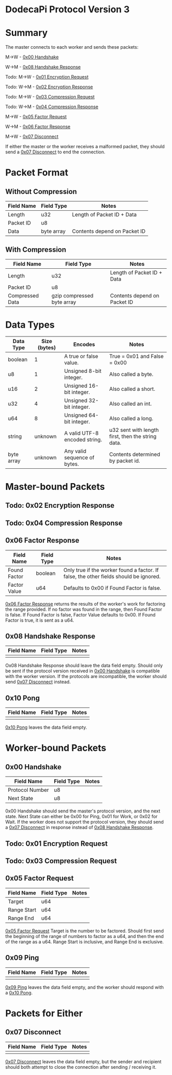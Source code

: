 # DodecaPi Protocol Version 3

# Summary

The master connects to each worker and sends these packets:

M->W - [0x00 Handshake](#0x00-handshake)

W->M - [0x08 Handshake Response](#0x08-handshake-response)

Todo: M->W - [0x01 Encryption Request](#0x01-encryption-request)

Todo: W->M - [0x02 Encryption Response](#0x02-encryption-response)

Todo: M->W - [0x03 Compression Request](#0x03-compression-request)

Todo: W->M - [0x04 Compression Response](#0x04-compression-response)

M->W - [0x05 Factor Request](#0x05-factor-request)

W->M - [0x06 Factor Response](#0x06-factor-response)

M->W - [0x07 Disconnect](#0x07-disconnect)

If either the master or the worker receives a malformed packet, they should send
a [0x07 Disconnect](#0x07-disconnect) to end the connection.

# Packet Format

## Without Compression

| Field Name | Field Type | Notes                        |
|------------|------------|------------------------------|
| Length     | u32        | Length of Packet ID + Data   |
| Packet ID  | u8         |                              |
| Data       | byte array | Contents depend on Packet ID |

## With Compression

| Field Name            | Field Type                 | Notes                        |
|-----------------------|----------------------------|------------------------------|
| Length                | u32                        | Length of Packet ID + Data   |
| Packet ID             | u8                         |                              |
| Compressed Data       | gzip compressed byte array | Contents depend on Packet ID |

# Data Types

| Data Type  | Size (bytes) | Encodes                              | Notes                                             |
|------------|--------------|--------------------------------------|---------------------------------------------------|
| boolean    | 1            | A true or false value.               | True = 0x01 and False = 0x00                      |
| u8         | 1            | Unsigned 8-bit integer.              | Also called a byte.                               |
| u16        | 2            | Unsigned 16-bit integer.             | Also called a short.                              |
| u32        | 4            | Unsigned 32-bit integer.             | Also called an int.                               |
| u64        | 8            | Unsigned 64-bit integer.             | Also called a long.                               |
| string     | unknown      | A valid UTF-8 encoded string.        | u32 sent with length first, then the string data. |
| byte array | unknown      | Any valid sequence of bytes.         | Contents determined by packet id.                 |

# Master-bound Packets

## Todo: 0x02 Encryption Response

## Todo: 0x04 Compression Response

## 0x06 Factor Response

| Field Name        | Field Type    | Notes                                                                                    |
|-------------------|---------------|------------------------------------------------------------------------------------------|
| Found Factor      | boolean       | Only true if the worker found a factor. If false, the other fields should be ignored.    |
| Factor Value      | u64           | Defaults to 0x00 if Found Factor is false.                                               |

[0x06 Factor Response](#0x06-factor-response) returns the results of the worker's work for factoring the
range provided. If no factor was found in the range, then Found Factor is false.
If Found Factor is false, Factor Value defaults to 0x00.
If Found Factor is true, it is sent as a u64.

## 0x08 Handshake Response

| Field Name | Field Type | Notes |
|------------|------------|-------|
|            |            |       |

Ox08 Handshake Response should leave the data field empty. Should only be sent if
the protocol version received in [0x00 Handshake](#0x00-handshake) is compatible with the worker
version. If the protocols are incompatible, the worker should send [0x07 Disconnect](#0x07-disconnect)
instead.

## 0x10 Pong

| Field Name | Field Type | Notes |
|------------|------------|-------|
|            |            |       |

[0x10 Pong](#0x10-pong) leaves the data field empty.

# Worker-bound Packets

## 0x00 Handshake

| Field Name      | Field Type | Notes |
|-----------------|------------|-------|
| Protocol Number | u8         |       |
| Next State      | u8         |       |

0x00 Handshake should send the master's protocol version, and the next state. Next
State can either be 0x00 for Ping, 0x01 for Work, or 0x02 for Wait. If the worker does not
support the protocol version, they should send a [0x07 Disconnect](#0x07-disconnect)
in response instead of [0x08 Handshake Response](#0x08-handshake-response).

## Todo: 0x01 Encryption Request

## Todo: 0x03 Compression Request

## 0x05 Factor Request

| Field Name  | Field Type    | Notes  |
|-------------|---------------|--------|
| Target      | u64           |        |
| Range Start | u64           |        |
| Range End   | u64           |        |

[0x05 Factor Request](#0x05-factor-request) Target is the number to be factored.
Should first send the beginning of the range of numbers to factor as a u64, and
then the end of the range as a u64. Range Start is inclusive, and Range End is exclusive.

## 0x09 Ping

| Field Name | Field Type | Notes |
|------------|------------|-------|
|            |            |       |

[0x09 Ping](#0x09-ping) leaves the data field empty, and the worker should respond with a
[0x10 Pong](#0x10-pong).

# Packets for Either

## 0x07 Disconnect

| Field Name | Field Type | Notes |
|------------|------------|-------|
|            |            |       |

[0x07 Disconnect](#0x07-disconnect) leaves the data field empty, but the sender and recipient should both attempt to close the connection after sending / receiving it.
